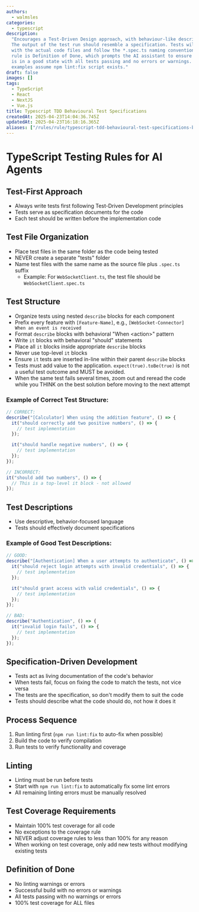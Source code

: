 ```yaml
---
authors:
  - walmsles
categories:
  - typescript
description:
  "Encourages a Test-Driven Design approach, with behaviour-like descriptions.
  The output of the test run should resemble a specification. Tests will be co-located
  with the actual code files and follow the *.spec.ts naming convention. The final
  rule is Definition of Done, which prompts the AI assistant to ensure that the code
  is in a good state with all tests passing and no errors or warnings. Note: Linting
  examples assume npm lint:fix script exists."
draft: false
images: []
tags:
  - TypeScript
  - React
  - NextJS
  - Vue.js
title: Typescript TDD Behavioural Test Specifications
createdAt: 2025-04-23T14:04:36.745Z
updatedAt: 2025-04-23T16:18:16.365Z
aliases: ["/rules/rule/typescript-tdd-behavioural-test-specifications-bf2c9985"]
---
```


# TypeScript Testing Rules for AI Agents

## Test-First Approach

- Always write tests first following Test-Driven Development principles
- Tests serve as specification documents for the code
- Each test should be written before the implementation code

## Test File Organization

- Place test files in the same folder as the code being tested
- NEVER create a separate "tests" folder
- Name test files with the same name as the source file plus `.spec.ts` suffix
  - Example: For `WebSocketClient.ts`, the test file should be `WebSocketClient.spec.ts`

## Test Structure

- Organize tests using nested `describe` blocks for each component
- Prefix every feature with `[Feature-Name]`, e.g., `[WebSocket-Connector] When an event is received`
- Format `describe` blocks with behavioral "When \<action\>" pattern
- Write `it` blocks with behavioral "should" statements
- Place all `it` blocks inside appropriate `describe` blocks
- Never use top-level `it` blocks
- Ensure `it` tests are inserted in-line within their parent `describe` blocks
- Tests must add value to the application. `expect(true).toBe(true)` is not a useful test outcome and MUST be avoided.
- When the same test fails several times, zoom out and reread the code while you THINK on the best solution before moving to the next attempt

### Example of Correct Test Structure:

```typescript
// CORRECT:
describe("[Calculator] When using the addition feature", () => {
  it("should correctly add two positive numbers", () => {
    // test implementation
  });

  it("should handle negative numbers", () => {
    // test implementation
  });
});

// INCORRECT:
it("should add two numbers", () => {
  // This is a top-level it block - not allowed
});
```

## Test Descriptions

- Use descriptive, behavior-focused language
- Tests should effectively document specifications

### Example of Good Test Descriptions:

```typescript
// GOOD:
describe("[Authentication] When a user attempts to authenticate", () => {
  it("should reject login attempts with invalid credentials", () => {
    // test implementation
  });

  it("should grant access with valid credentials", () => {
    // test implementation
  });
});

// BAD:
describe("Authentication", () => {
  it("invalid login fails", () => {
    // test implementation
  });
});
```

## Specification-Driven Development

- Tests act as living documentation of the code's behavior
- When tests fail, focus on fixing the code to match the tests, not vice versa
- The tests are the specification, so don't modify them to suit the code
- Tests should describe what the code should do, not how it does it

## Process Sequence

1. Run linting first (`npm run lint:fix` to auto-fix when possible)
2. Build the code to verify compilation
3. Run tests to verify functionality and coverage

## Linting

- Linting must be run before tests
- Start with `npm run lint:fix` to automatically fix some lint errors
- All remaining linting errors must be manually resolved

## Test Coverage Requirements

- Maintain 100% test coverage for all code
- No exceptions to the coverage rule
- NEVER adjust coverage rules to less than 100% for any reason
- When working on test coverage, only add new tests without modifying existing tests

## Definition of Done

- No linting warnings or errors
- Successful build with no errors or warnings
- All tests passing with no warnings or errors
- 100% test coverage for ALL files
